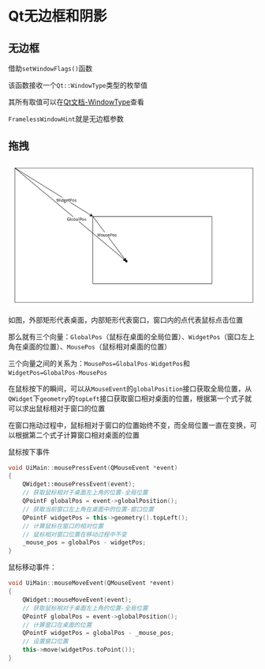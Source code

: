 # Qt无边框和阴影

## 无边框

借助`setWindowFlags()`函数

该函数接收一个`Qt::WindowType`类型的枚举值

其所有取值可以在[Qt文档-WindowType](https://doc.qt.io/qt-6/qt.html#WindowType-enum)查看

`FramelessWindowHint`就是无边框参数

## 拖拽

![窗口拖拽原理图](assets/窗口移动原理.png)

如图，外部矩形代表桌面，内部矩形代表窗口，窗口内的点代表鼠标点击位置

那么就有三个向量：`GlobalPos`（鼠标在桌面的全局位置）、`WidgetPos`（窗口左上角在桌面的位置）、`MousePos`（鼠标相对桌面的位置）

三个向量之间的关系为：`MousePos=GlobalPos-WidgetPos`和`WidgetPos=GlobalPos-MousePos`

在鼠标按下的瞬间，可以从`MouseEvent`的`globalPosition`接口获取全局位置，从`QWidget`下`geometry`的`topLeft`接口获取窗口相对桌面的位置，根据第一个式子就可以求出鼠标相对于窗口的位置

在窗口拖动过程中，鼠标相对于窗口的位置始终不变，而全局位置一直在变换，可以根据第二个式子计算窗口相对桌面的位置

鼠标按下事件
```c++
void UiMain::mousePressEvent(QMouseEvent *event)
{
    QWidget::mousePressEvent(event);
    // 获取鼠标相对于桌面左上角的位置-全局位置
    QPointF globalPos = event->globalPosition();
    // 获取当前窗口左上角在桌面中的位置-窗口位置
    QPointF widgetPos = this->geometry().topLeft();
    // 计算鼠标在窗口的相对位置
    // 鼠标相对窗口位置在移动过程中不变
    _mouse_pos = globalPos - widgetPos;
}

```

鼠标移动事件：
```c++
void UiMain::mouseMoveEvent(QMouseEvent *event)
{
    QWidget::mouseMoveEvent(event);
    // 获取鼠标相对于桌面左上角的位置-全局位置
    QPointF globalPos = event->globalPosition();
    // 计算窗口在桌面的位置
    QPointF widgetPos = globalPos - _mouse_pos;
    // 设置窗口位置
    this->move(widgetPos.toPoint());
}

```
